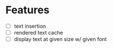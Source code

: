 Features
========
- [ ] text insertion
- [ ] rendered text cache
- [ ] display text at given size w/ given font
